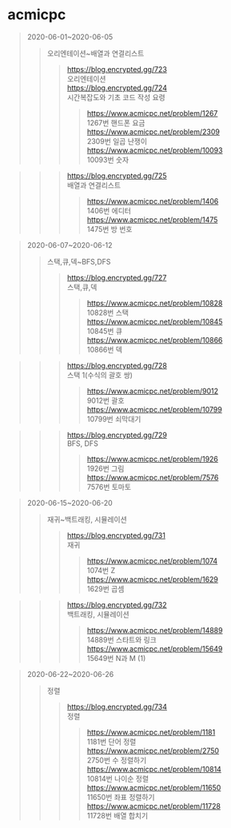 # acmicpc
>2020-06-01~2020-06-05   
>>오리엔테이션~배열과 연결리스트
>>>https://blog.encrypted.gg/723   
오리엔테이션   
>>>https://blog.encrypted.gg/724   
시간복잡도와 기초 코드 작성 요령   
>>>>https://www.acmicpc.net/problem/1267   
1267번 핸드폰 요금   
https://www.acmicpc.net/problem/2309   
2309번 일곱 난쟁이   
https://www.acmicpc.net/problem/10093   
10093번 숫자   

>>>https://blog.encrypted.gg/725   
배열과 연결리스트   
>>>>https://www.acmicpc.net/problem/1406   
1406번 에디터   
https://www.acmicpc.net/problem/1475   
1475번 방 번호   

>2020-06-07~2020-06-12   
>>스택,큐,덱~BFS,DFS
>>>https://blog.encrypted.gg/727   
스택,큐,덱   
>>>>https://www.acmicpc.net/problem/10828   
10828번 스택   
https://www.acmicpc.net/problem/10845   
10845번 큐   
https://www.acmicpc.net/problem/10866   
10866번 덱   

>>>https://blog.encrypted.gg/728   
스택 1(수식의 괄호 쌍)   
>>>>https://www.acmicpc.net/problem/9012   
9012번 괄호   
https://www.acmicpc.net/problem/10799   
10799번 쇠막대기   

>>>https://blog.encrypted.gg/729   
BFS, DFS   
>>>>https://www.acmicpc.net/problem/1926   
1926번 그림   
https://www.acmicpc.net/problem/7576   
7576번 토마토   

>2020-06-15~2020-06-20   
>>재귀~백트래킹, 시뮬레이션
>>>https://blog.encrypted.gg/731   
재귀   
>>>>https://www.acmicpc.net/problem/1074   
1074번 Z   
https://www.acmicpc.net/problem/1629   
1629번 곱셈   

>>>https://blog.encrypted.gg/732   
백트래킹, 시뮬레이션   
>>>>https://www.acmicpc.net/problem/14889   
14889번 스타트와 링크   
https://www.acmicpc.net/problem/15649   
15649번 N과 M (1)   

>2020-06-22~2020-06-26   
>>정렬
>>>https://blog.encrypted.gg/734   
정렬   
>>>>https://www.acmicpc.net/problem/1181   
1181번 단어 정렬   
https://www.acmicpc.net/problem/2750   
2750번 수 정렬하기   
https://www.acmicpc.net/problem/10814   
10814번 나이순 정렬   
https://www.acmicpc.net/problem/11650   
11650번 좌표 정렬하기   
https://www.acmicpc.net/problem/11728   
11728번 배열 합치기   